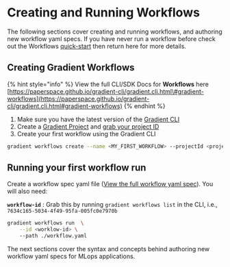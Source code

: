 # Creating and Running Workflows

The following sections cover creating and running workflows, and authoring new workflow yaml specs.  If you have never run a workflow before check out the Workflows [quick-start](https://docs.paperspace.com/gradient/get-started/quick-start#advanced-mlops) then return here for more details.

## Creating Gradient Workflows

{% hint style="info" %}
View the full CLI/SDK Docs for **Workflows** here [https://paperspace.github.io/gradient-cli/gradient.cli.html\#gradient-workflows](https://paperspace.github.io/gradient-cli/gradient.cli.html#gradient-workflows)
{% endhint %}

1. Make sure you have the latest version of the [Gradient CLI](../../get-started/quick-start/install-the-cli.md)
2. Create a [Gradient Project](../../get-started/managing-projects/) and [grab your project ID](../../get-started/managing-projects/#get-your-projects-id)
3. Create your first workflow using the Gradient CLI

```bash
gradient workflows create --name <MY_FIRST_WORKFLOW> --projectId <project-id>
```

## Running your first workflow run

Create a workflow spec yaml file \([View the full workflow yaml spec](workflow-spec.md)\). You will also need:

**`workflow-id`** : Grab this by running `gradient workflows list` in the CLI, i.e., `7634c165-5034-4f49-95fa-005fc0e7970b`

```bash
gradient workflows run  \
    --id <worklow-id> \ 
    --path ./workflow.yaml
```

The next sections cover the syntax and concepts behind authoring new workflow yaml specs for MLops applications.
